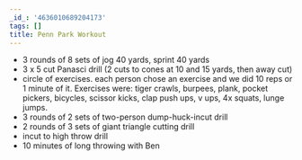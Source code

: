 ```yaml
---
_id_: '4636010689204173'
tags: []
title: Penn Park Workout
---
```


- 3 rounds of 8 sets of jog 40 yards, sprint 40 yards
- 3 x 5 cut Panasci drill (2 cuts to cones at 10 and 15 yards, then away cut)
- circle of exercises. each person chose an exercise and we did 10 reps or 1 minute of it. Exercises were: tiger crawls, burpees, plank, pocket pickers, bicycles, scissor kicks, clap push ups, v ups, 4x squats, lunge jumps.
- 3 rounds of 2 sets of two-person dump-huck-incut drill
- 2 rounds of 3 sets of giant triangle cutting drill
- incut to high throw drill
- 10 minutes of long throwing with Ben
